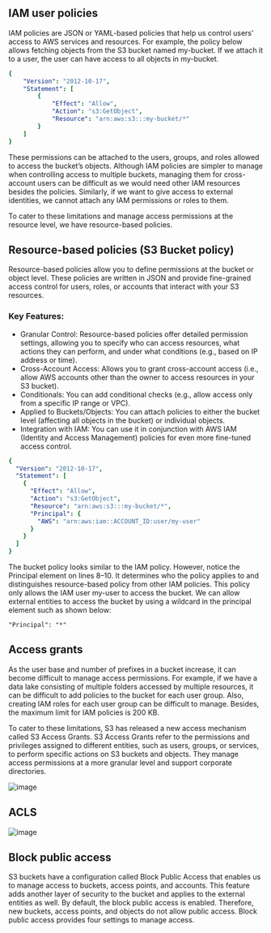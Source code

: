 ## IAM user policies
IAM policies are JSON or YAML-based policies that help us control users' access to AWS services and resources. For example, the policy below allows 
fetching objects from the S3 bucket named my-bucket. If we attach it to a user, the user can have access to all objects in my-bucket.

```yaml
{
    "Version": "2012-10-17",
    "Statement": [
        {
            "Effect": "Allow",
            "Action": "s3:GetObject",
            "Resource": "arn:aws:s3:::my-bucket/*"
        }
    ]
}
```
These permissions can be attached to the users, groups, and roles allowed to access the bucket’s objects. Although IAM policies are simpler to manage when controlling access to multiple buckets, managing them for cross-account users can be difficult as we would need other IAM resources besides the policies.
Similarly, if we want to give access to external identities, we cannot attach any IAM permissions or roles to them.

To cater to these limitations and manage access permissions at the resource level, we have resource-based policies.


## Resource-based policies (S3 Bucket policy)

Resource-based policies allow you to define permissions at the bucket or object level. 
These policies are written in JSON and provide fine-grained access control for users, roles, or accounts that interact with your S3 resources.

### Key Features:

- Granular Control: Resource-based policies offer detailed permission settings, allowing you to specify who can access resources, what actions they can perform, and under what conditions (e.g., based on IP address or time).
- Cross-Account Access: Allows you to grant cross-account access (i.e., allow AWS accounts other than the owner to access resources in your S3 bucket).
- Conditionals: You can add conditional checks (e.g., allow access only from a specific IP range or VPC).
- Applied to Buckets/Objects: You can attach policies to either the bucket level (affecting all objects in the bucket) or individual objects.
- Integration with IAM: You can use it in conjunction with AWS IAM (Identity and Access Management) policies for even more fine-tuned access control.

```yaml
{
  "Version": "2012-10-17",
  "Statement": [
    {
      "Effect": "Allow",
      "Action": "s3:GetObject",
      "Resource": "arn:aws:s3:::my-bucket/*",
      "Principal": {
        "AWS": "arn:aws:iam::ACCOUNT_ID:user/my-user"
      }
    }
  ]
}
```
The bucket policy looks similar to the IAM policy. However, notice the Principal element on lines 8–10. It determines who the policy 
applies to and distinguishes resource-based policy from other IAM policies. This policy only allows the IAM user my-user to access the bucket. 
We can allow external entities to access the bucket by using a wildcard in the principal element such as shown below:

```shell
"Principal": "*"
```
## Access grants
As the user base and number of prefixes in a bucket increase, it can become difficult to manage access permissions. 
For example, if we have a data lake consisting of multiple folders accessed by multiple resources, 
it can be difficult to add policies to the bucket for each user group. Also, creating IAM roles for each user group can be 
difficult to manage. Besides, the maximum limit for IAM policies is 200 KB.

To cater to these limitations, S3 has released a new access mechanism called S3 Access Grants. 
S3 Access Grants refer to the permissions and privileges assigned to different entities, such as users, 
groups, or services, to perform specific actions on 
S3 buckets and objects. They manage access permissions at a more granular level and support corporate directories.

![image](https://github.com/user-attachments/assets/0dd9add8-523f-4ea5-9302-e318412ec51e)

## ACLS
![image](https://github.com/user-attachments/assets/84c8ec16-d6c7-4e2a-abf7-70e537b5fbb6)

## Block public access
S3 buckets have a configuration called Block Public Access that enables us to manage access to buckets, access points, and accounts. This feature adds another layer of security to the bucket and applies to the external entities as well. By default, the block public access is enabled. Therefore, new buckets, access points, and objects do not allow public access. Block public access provides four settings to manage access.

